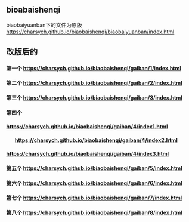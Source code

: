 ## bioabaishenqi
biaobaiyuanban下的文件为原版 https://charsych.github.io/biaobaishenqi/biaobaiyuanban/index.html
## 改版后的
#### 第一个 https://charsych.github.io/biaobaishenqi/gaiban/1/index.html
#### 第二个 https://charsych.github.io/biaobaishenqi/gaiban/2/index.html
#### 第三个 https://charsych.github.io/biaobaishenqi/gaiban/3/index.html
#### 第四个
####        https://charsych.github.io/biaobaishenqi/gaiban/4/index1.html
####        https://charsych.github.io/biaobaishenqi/gaiban/4/index2.html
####        https://charsych.github.io/biaobaishenqi/gaiban/4/index3.html
#### 第五个 https://charsych.github.io/biaobaishenqi/gaiban/5/index.html
#### 第六个 https://charsych.github.io/biaobaishenqi/gaiban/6/index.html
#### 第七个 https://charsych.github.io/biaobaishenqi/gaiban/7/index.html
#### 第八个 https://charsych.github.io/biaobaishenqi/gaiban/8/index.html
